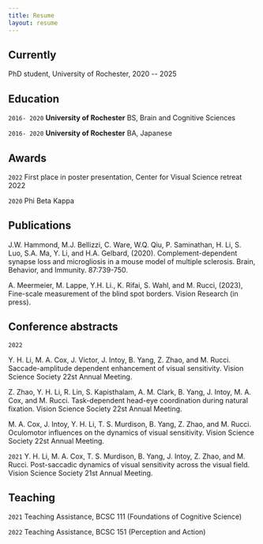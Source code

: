 ```yaml
---
title: Resume
layout: resume
---
```



## Currently

PhD student, University of Rochester, 2020 -- 2025

## Education

`2016- 2020`
__University of Rochester__
BS, Brain and Cognitive Sciences

`2016- 2020`
__University of Rochester__
BA, Japanese

## Awards
`2022`
First place in poster presentation, Center for Visual Science retreat 2022

`2020`
Phi Beta Kappa

## Publications
J.W. Hammond, M.J. Bellizzi, C. Ware, W.Q. Qiu, P. Saminathan, H. Li, S. Luo, S.A. Ma, Y. Li, and H.A. Gelbard, (2020). Complement-dependent synapse loss and microgliosis in a mouse model of multiple sclerosis. Brain, Behavior, and Immunity. 87:739-750. 

A. Meermeier, M. Lappe, Y.H. Li., K. Rifai, S. Wahl, and M. Rucci, (2023), Fine-scale measurement of the blind spot borders. Vision Research (in press).

## Conference abstracts

`2022`

Y. H. Li, M. A. Cox, J. Victor, J. Intoy, B. Yang, Z. Zhao, and M. Rucci. Saccade-amplitude dependent enhancement of visual sensitivity. Vision Science Society 22st Annual Meeting.
 
Z. Zhao, Y. H. Li, R. Lin, S. Kapisthalam, A. M. Clark, B. Yang, J. Intoy, M. A. Cox, and M. Rucci. Task-dependent head-eye coordination during natural fixation. Vision Science Society 22st Annual Meeting.

M. A. Cox, J. Intoy, Y. H. Li, T. S. Murdison, B. Yang, Z. Zhao, and M. Rucci. Oculomotor influences on the dynamics of visual sensitivity. Vision Science Society 22st Annual Meeting.

`2021`
 Y. H. Li, M. A. Cox, T. S. Murdison, B. Yang, J. Intoy, Z. Zhao, and M. Rucci. Post-saccadic dynamics of visual sensitivity across the visual field. Vision Science Society 21st Annual Meeting.
 
## Teaching
 
`2021`
Teaching Assistance, BCSC 111 (Foundations of Cognitive Science)

`2022`
Teaching Assistance, BCSC 151 (Perception and Action)




